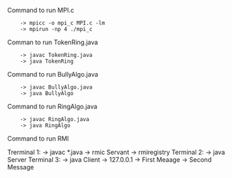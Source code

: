 Command to run MPI.c

        -> mpicc -o mpi_c MPI.c -lm
        -> mpirun -np 4 ./mpi_c


Comman to run TokenRing.java

        -> javac TokenRing.java
        -> java TokenRing

        
Command to run BullyAlgo.java

        -> javac BullyAlgo.java
        -> java BullyAlgo


Command to run RingAlgo.java

        -> javac RingAlgo.java
        -> java RingAlgo


Command to run RMI

Trerminal 1: 
-> javac *.java
-> rmic Servant
-> rmiregistry
Terminal 2:
-> java Server
Terminal 3:
-> java Client
-> 127.0.0.1
-> First Meaage
-> Second Message
